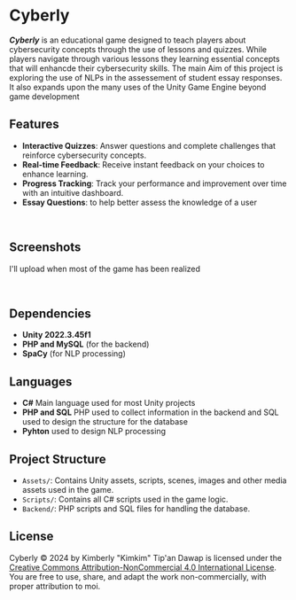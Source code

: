 # Cyberly

***Cyberly*** is an educational game designed to teach players about cybersecurity concepts through the use of lessons and quizzes. While players navigate through various lessons they learning essential concepts that will enhancde their cybersecurity skills. The main Aim of this project is exploring the use of NLPs in the assessement of student essay responses. It also expands upon the many uses of the Unity Game Engine beyond game development
 <br>

## Features
- **Interactive Quizzes**: Answer questions and complete challenges that reinforce cybersecurity concepts.
- **Real-time Feedback**: Receive instant feedback on your choices to enhance learning.
- **Progress Tracking**: Track your performance and improvement over time with an intuitive dashboard.
- **Essay Questions**: to help better assess the knowledge of a user

<br>

## Screenshots
I'll upload when most of the game has been realized

<br> 

## Dependencies
- **Unity 2022.3.45f1**
- **PHP and MySQL** (for the backend)
- **SpaCy** (for NLP processing)

## Languages
- **C#** Main language used for most Unity projects
- **PHP and SQL** PHP used to collect information in the backend and SQL used to design the structure for the database
- **Pyhton** used to design NLP processing

## Project Structure
- `Assets/`: Contains Unity assets, scripts, scenes, images and other media assets used in the game.
- `Scripts/`: Contains all C# scripts used in the game logic.
- `Backend/`: PHP scripts and SQL files for handling the database.

## License
Cyberly © 2024 by Kimberly "Kimkim" Tip'an Dawap is licensed under the [Creative Commons Attribution-NonCommercial 4.0 International License](https://creativecommons.org/licenses/by-nc/4.0/). You are free to use, share, and adapt the work non-commercially, with proper attribution to moi.
